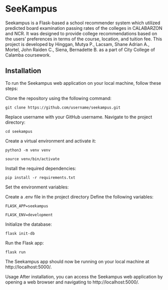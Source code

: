 # SeeKampus
Seekampus is a Flask-based a school recommender system which utilized predicted board examination passing rates of the colleges in CALABARZON and NCR. It was designed to provide college recommendations based on the users’ preferences in terms of the course, location, and tuition fee. This project is developed by Hinggan, Mutya P.,
Lacsam, Shane Adrian A.,
Mortel, John Raiden C.,
Siena, Bernadette B. as a part of City College of Calamba coursework.

## Installation
To run the Seekampus web application on your local machine, follow these steps:

Clone the repository using the following command:

`git clone https://github.com/username/seekampus.git`


Replace username with your GitHub username.
Navigate to the project directory:

`cd seekampus`


Create a virtual environment and activate it:

`python3 -m venv venv`

`source venv/bin/activate`


Install the required dependencies:

`pip install -r requirements.txt`


Set the environment variables:

Create a .env file in the project directory
Define the following variables:

`FLASK_APP=seekampus`

`FLASK_ENV=development`


Initialize the database:

`flask init-db`

Run the Flask app:

`flask run`


The Seekampus app should now be running on your local machine at http://localhost:5000/.

Usage
After installation, you can access the Seekampus web application by opening a web browser and navigating to http://localhost:5000/.
